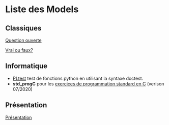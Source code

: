 
# Liste des Models 

## Classiques

[Question ouverte](questionouverte.md)

[Vrai ou faux?](vraifaux.md)


## Informatique 

* [PLtest](pltest.md) test de fonctions python en utilisant la syntaxe doctest. 
* **std_progC** pour les [exercices de programmation standard en C](../technic_doc/std_progC.md) (verison 07/2020)


## Présentation 

[Présentation](slideshow.md) 
